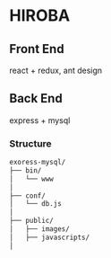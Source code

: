 # HIROBA

## Front End
react + redux, ant design

## Back End

express + mysql

### Structure

```bash
exoress-mysql/
├── bin/
│   └── www
│
├── conf/
│   └── db.js
│
├── public/
│   ├── images/
│   ├── javascripts/
│
```